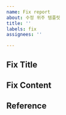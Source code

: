 ```yaml
---
name: Fix report
about: 수정 위주 템플릿
title: ''
labels: fix
assignees: ''

---
```


## Fix Title

## Fix Content

## Reference
